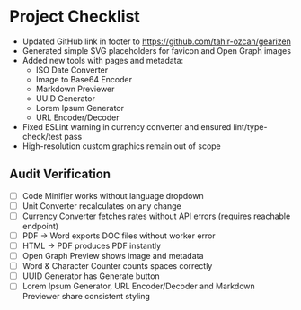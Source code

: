 # Project Checklist

- Updated GitHub link in footer to https://github.com/tahir-ozcan/gearizen
- Generated simple SVG placeholders for favicon and Open Graph images
- Added new tools with pages and metadata:
  - ISO Date Converter
  - Image to Base64 Encoder
  - Markdown Previewer
  - UUID Generator
  - Lorem Ipsum Generator
  - URL Encoder/Decoder
- Fixed ESLint warning in currency converter and ensured lint/type-check/test pass
- High-resolution custom graphics remain out of scope

## Audit Verification
- [ ] Code Minifier works without language dropdown
- [ ] Unit Converter recalculates on any change
- [ ] Currency Converter fetches rates without API errors (requires reachable endpoint)
- [ ] PDF → Word exports DOC files without worker error
- [ ] HTML → PDF produces PDF instantly
- [ ] Open Graph Preview shows image and metadata
- [ ] Word & Character Counter counts spaces correctly
- [ ] UUID Generator has Generate button
- [ ] Lorem Ipsum Generator, URL Encoder/Decoder and Markdown Previewer share consistent styling
